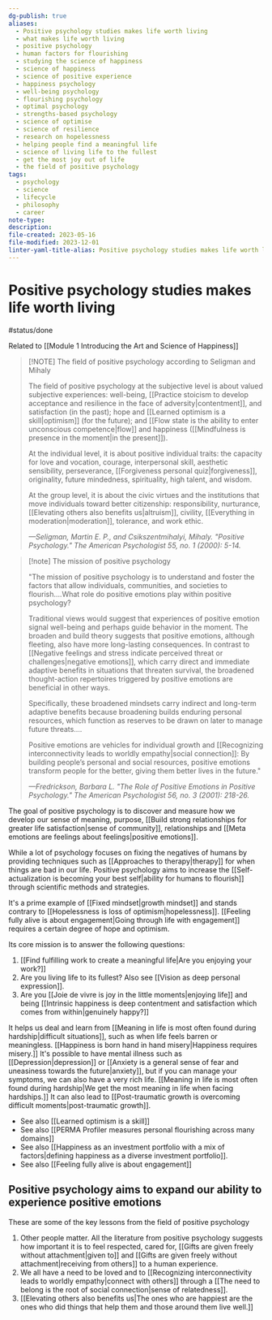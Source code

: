 ```yaml
---
dg-publish: true
aliases:
  - Positive psychology studies makes life worth living
  - what makes life worth living
  - positive psychology
  - human factors for flourishing
  - studying the science of happiness
  - science of happiness
  - science of positive experience
  - happiness psychology
  - well-being psychology
  - flourishing psychology
  - optimal psychology
  - strengths-based psychology
  - science of optimise
  - science of resilience
  - research on hopelessness
  - helping people find a meaningful life
  - science of living life to the fullest
  - get the most joy out of life
  - the field of positive psychology
tags:
  - psychology
  - science
  - lifecycle
  - philosophy
  - career
note-type: 
description: 
file-created: 2023-05-16
file-modified: 2023-12-01
linter-yaml-title-alias: Positive psychology studies makes life worth living
---
```


# Positive psychology studies makes life worth living

#status/done

Related to [[Module 1 Introducing the Art and Science of Happiness]]

> [!NOTE] The field of positive psychology according to Seligman and Mihaly
>
> The field of positive psychology at the subjective level is about valued subjective experiences: well-being, [[Practice stoicism to develop acceptance and resilience in the face of adversity|contentment]], and satisfaction (in the past); hope and [[Learned optimism is a skill|optimism]] (for the future); and [[Flow state is the ability to enter unconscious competence|flow]] and happiness ([[Mindfulness is presence in the moment|in the present]]).
>
> At the individual level, it is about positive individual traits: the capacity for love and vocation, courage, interpersonal skill, aesthetic sensibility, perseverance, [[Forgiveness personal quiz|forgiveness]], originality, future mindedness, spirituality, high talent, and wisdom.
>
> At the group level, it is about the civic virtues and the institutions that move individuals toward better citizenship: responsibility, nurturance, [[Elevating others also benefits us|altruism]], civility, [[Everything in moderation|moderation]], tolerance, and work ethic.
>
> _—Seligman, Martin E. P., and Csikszentmihalyi, Mihaly. "Positive Psychology." The American Psychologist 55, no. 1 (2000): 5-14._

> [!note] The mission of positive psychology
>
>
>
>
> "The mission of positive psychology is to understand and foster the factors that allow individuals, communities, and societies to flourish….What role do positive emotions play within positive psychology?
>
> Traditional views would suggest that experiences of positive emotion signal well-being and perhaps guide behavior in the moment. The broaden and build theory suggests that positive emotions, although fleeting, also have more long-lasting consequences. In contrast to [[Negative feelings and stress indicate perceived threat or challenges|negative emotions]], which carry direct and immediate adaptive benefits in situations that threaten survival, the broadened thought-action repertoires triggered by positive emotions are beneficial in other ways.
>
> Specifically, these broadened mindsets carry indirect and long-term adaptive benefits because broadening builds enduring personal resources, which function as reserves to be drawn on later to manage future threats….
>
> Positive emotions are vehicles for individual growth and [[Recognizing interconnectivity leads to worldly empathy|social connection]]: By building people’s personal and social resources, positive emotions transform people for the better, giving them better lives in the future."
>
> _—Fredrickson, Barbara L. "The Role of Positive Emotions in Positive Psychology." The American Psychologist 56, no. 3 (2001): 218-26._

The goal of positive psychology is to discover and measure how we develop our sense of meaning, purpose, [[Build strong relationships for greater life satisfaction|sense of community]], relationships and [[Meta emotions are feelings about feelings|positive emotions]].

While a lot of psychology focuses on fixing the negatives of humans by providing techniques such as [[Approaches to therapy|therapy]] for when things are bad in our life.  Positive psychology aims to increase the [[Self-actualization is becoming your best self|ability for humans to flourish]] through scientific methods and strategies.

It's a prime example of [[Fixed mindset|growth mindset]] and stands contrary to [[Hopelessness is loss of optimism|hopelessness]].  [[Feeling fully alive is about engagement|Going through life with engagement]] requires a certain degree of hope and optimism.

Its core mission is to answer the following questions:
1. [[Find fulfilling work to create a meaningful life|Are you enjoying your work?]]
2. Are you living life to its fullest? Also see [[Vision as deep personal expression]].
3. Are you [[Joie de vivre is joy in the little moments|enjoying life]] and being [[Intrinsic happiness is deep contentment and satisfaction which comes from within|genuinely happy?]]

It helps us deal and learn from [[Meaning in life is most often found during hardship|difficult situations]], such as when life feels barren or meaningless. [[Happiness is born hand in hand misery|Happiness requires misery.]] It's possible to have mental illness such as [[Depression|depression]] or [[Anxiety is a general sense of fear and uneasiness towards the future|anxiety]], but if you can manage your symptoms, we can also have a very rich life. [[Meaning in life is most often found during hardship|We get the most meaning in life when facing hardships.]] It can also lead to [[Post-traumatic growth is overcoming difficult moments|post-traumatic growth]].

- See also [[Learned optimism is a skill]]
- See also [[PERMA Profiler measures personal flourishing across many domains]]
- See also [[Happiness as an investment portfolio with a mix of factors|defining happiness as a diverse investment portfolio]].
- See also [[Feeling fully alive is about engagement]]

## Positive psychology aims to expand our ability to experience positive emotions

These are some of the key lessons from the field of positive psychology

1. Other people matter. All the literature from positive psychology suggests how important it is to feel respected, cared for, [[Gifts are given freely without attachment|given to]] and [[Gifts are given freely without attachment|receiving from others]] to a human experience.
2. We all have a need to be loved and to [[Recognizing interconnectivity leads to worldly empathy|connect with others]] through a [[The need to belong is the root of social connection|sense of relatedness]].
3. [[Elevating others also benefits us|The ones who are happiest are the ones who did things that help them and those around them live well.]]
